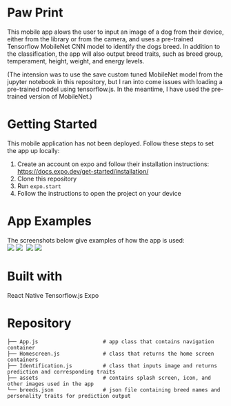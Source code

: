 # Paw Print
This mobile app alows the user to input an image of a dog from their device, either from the library or from the camera, and uses a pre-trained Tensorflow MobileNet CNN model to identify the dogs breed. In addition to the classification, the app will also output breed traits, such as breed group, temperament, height, weight, and energy levels. 

(The intension was to use the save custom tuned MobileNet model from the jupyter notebook in this repository, but I ran into come issues with loading a pre-trained model using tensorflow.js. In the meantime, I have used the pre-trained version of MobileNet.) 


# Getting Started
This mobile application has not been deployed. Follow these steps to set the app up locally:
1. Create an account on expo and follow their installation instructions: https://docs.expo.dev/get-started/installation/
2. Clone this repository 
3. Run `expo.start`
4. Follow the instructions to open the project on your device


# App Examples
The screenshots below give examples of how the app is used:<br>
<img src='images/splash_screen.PNG'/>
<img src='images/welcome.PNG'/>
<img scr='images/input.PNG'>
<img src='images/processing.PNG'/>
<img src='images/prediction.PNG'/>

# Built with
React Native
Tensorflow.js
Expo

# Repository
```
├── App.js                     # app class that contains navigation container
├── Homescreen.js              # class that returns the home screen containers
├── Identification.js          # class that inputs image and returns prediction and corresponding traits
├── assets                     # contains splash screen, icon, and other images used in the app
└── breeds.json                # json file containing breed names and personality traits for prediction output
```